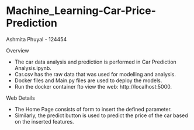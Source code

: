 # Machine_Learning-Car-Price-Prediction

Ashmita Phuyal - 124454

Overview

- The car data analysis and prediction is performed in Car Prediction Analysis.ipynb.
- Car.csv has the raw data that was used for modelling and analysis.
- Docker files and Main.py files are used to deploy the models.
- Run the docker container fto view the web: http://localhost:5000.

Web Details

- The Home Page consists of form to insert the defined parameter.
- Similarly, the predict button is used to predict the price of the car based on the inserted features.
